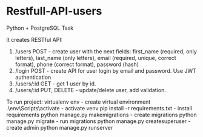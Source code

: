 # Restfull-API-users
Python + PostgreSQL Task

It creates RESTful API:
1. /users POST - create user with the next fields: first_name (required, only letters),
last_name (only letters), email (required, unique, correct format), phone (correct format),
password (hash)
2. /login POST - create API for user login by email and password. Use JWT authentication
3. /users/:id GET - get 1 user by id.
4. /users/:id PUT, DELETE - update/delete user, add validation.

To run project:
virtualenv env - create virtual environment
.\env\Scripts\activate - activate venv
pip install -r requirements.txt - install requirements
python manage.py makemigrations - create migrations
python manage.py migrate - run migrations
python manage.py createsuperuser - create admin
python manage.py runserver
